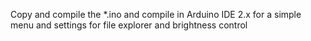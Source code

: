 Copy and compile the *.ino and compile in Arduino IDE 2.x for a simple menu and settings for file explorer and brightness control
